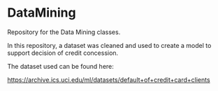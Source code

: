 # DataMining
Repository for the Data Mining classes.


In this repository, a dataset was cleaned and used to create a model to support decision of credit concession.


The dataset used can be found here:

https://archive.ics.uci.edu/ml/datasets/default+of+credit+card+clients
